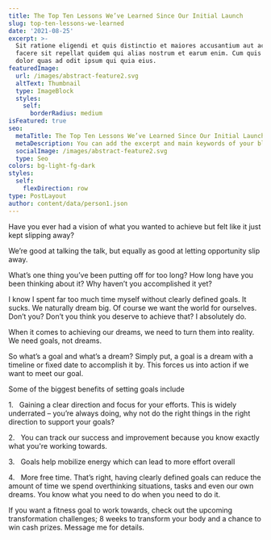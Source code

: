 ```yaml
---
title: The Top Ten Lessons We’ve Learned Since Our Initial Launch
slug: top-ten-lessons-we-learned
date: '2021-08-25'
excerpt: >-
  Sit ratione eligendi et quis distinctio et maiores accusantium aut accusamus
  facere sit repellat quidem qui alias nostrum et earum enim. Cum quis sint eos
  dolor quas ad odit ipsum qui quia eius.
featuredImage:
  url: /images/abstract-feature2.svg
  altText: Thumbnail
  type: ImageBlock
  styles:
    self:
      borderRadius: medium
isFeatured: true
seo:
  metaTitle: The Top Ten Lessons We’ve Learned Since Our Initial Launch
  metaDescription: You can add the excerpt and main keywords of your blog post here.
  socialImage: /images/abstract-feature2.svg
  type: Seo
colors: bg-light-fg-dark
styles:
  self:
    flexDirection: row
type: PostLayout
author: content/data/person1.json
---
```

Have you ever had a vision of what you wanted to achieve but felt like it just kept slipping
away? 

We’re good at talking the talk, but equally as good at letting opportunity slip away.

What’s one thing you’ve been putting off for too long? How long have you been thinking about it? Why haven’t you accomplished it yet? 

I know I spent far too much time myself without clearly defined goals. It sucks. We naturally dream big. Of course we want the world for ourselves. Don’t you? Don’t you think you deserve to achieve that? I absolutely do.

When it comes to achieving our dreams, we need to turn them into reality. We need goals, not dreams.

So what’s a goal and what’s a dream? Simply put, a goal is a dream with a timeline or fixed date to accomplish it by. This forces us into action if we want to meet our
goal. 

Some of the biggest benefits of setting goals include

1.   Gaining a clear direction and focus for your efforts. This is widely underrated – you’re always doing, why not do the right things in the right direction to support your goals?

2.   You can track our success and improvement because you know exactly what you're working towards.

3.   Goals help mobilize energy which can lead to more effort overall

4.   More free time. That’s right, having clearly defined goals can reduce the amount of time we spend overthinking situations, tasks and even our own dreams. You know what you need to do when you need to do it. 


If you want a fitness goal to work towards, check out the upcoming transformation challenges; 8 weeks to transform your body and a chance to win cash prizes. Message me for details. 








